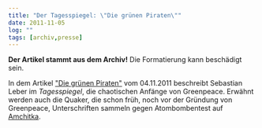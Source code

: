 ```yaml
---
title: "Der Tagesspiegel: \"Die grünen Piraten\""
date: 2011-11-05
log: ""
tags: [archiv,presse]
---
```

**Der Artikel stammt aus dem Archiv!** Die Formatierung kann beschädigt sein.

In dem Artikel <a href="http://www.tagesspiegel.de/weltspiegel/die-gruenen-piraten/5800300.html">"Die grünen Piraten"</a> vom 04.11.2011 beschreibt  Sebastian Leber im <i>Tagesspiegel</i>, die chaotischen Anfänge von Greenpeace. Erwähnt werden auch die Quaker, die schon früh, noch vor der Gründung von Greenpeace, Unterschriften sammeln gegen Atombombentest auf <a href="http://de.wikipedia.org/wiki/Amchitka">Amchitka</a>.
<!--break-->

